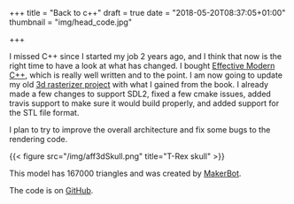 +++
title = "Back to c++"
draft = true
date = "2018-05-20T08:37:05+01:00"
thumbnail = "img/head_code.jpg"

+++

I missed C++ since I started my job 2 years ago, and I think that now is the
right time to have a look at what has changed. I bought [Effective Modern
C++](http://shop.oreilly.com/product/0636920033707.do), which is really well
written and to the point. I am now going to update my old [3d rasterizer
project](https://github.com/blizarre/aff3d) with what I gained from the book. I
already made a few changes to support SDL2, fixed a few cmake issues, added
travis support to make sure it would build properly, and added support for the
STL file format.

I plan to try to improve the overall architecture and fix some bugs to the rendering code. 

{{< figure src="/img/aff3dSkull.png" title="T-Rex skull" >}}

This model has 167000 triangles and was created by [MakerBot](https://www.thingiverse.com/thing:308335).

The code is on [GitHub](https://github.com/blizarre/aff3d).